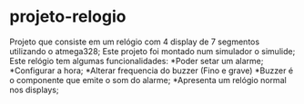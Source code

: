 # projeto-relogio
Projeto que consiste em um relógio com 4 display de 7 segmentos utilizando o atmega328;
Este projeto foi montado num simulador o simulide;
Este relógio tem algumas funcionalidades:
*Poder setar um alarme;
*Configurar a hora;
*Alterar frequencia do buzzer (Fino e grave)
*Buzzer é o componente que emite o som do alarme;
*Apresenta um relógio normal nos displays;
